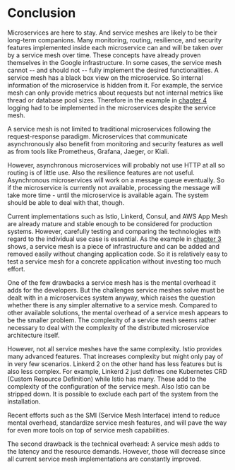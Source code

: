 # Conclusion

Microservices are here to stay. And service meshes are likely to be their long-term companions. Many monitoring, routing, resilience, and security features implemented inside each microservice can and will be taken over by a service mesh over time.
These concepts have already proven themselves in the Google infrastructure.
In some cases, the service mesh cannot -- and should not -- fully implement the desired functionalities.
A service mesh has a black box view on the microservice. So internal information
of the microservice is hidden from it. For example, the service mesh can only provide
metrics about requests but not internal metrics like thread or database pool sizes.
Therefore in the example in [chapter 4](#chapter-example) logging had to be implemented in
the microservices despite the service mesh.

A service mesh is not limited to traditional microservices following the request-response paradigm. Microservices that communicate asynchronously  also benefit from monitoring and security features
as well as from tools like Prometheus, Grafana, Jaeger, or Kiali.

However, asynchronous microservices
will probably not use HTTP at all so routing is of little use. Also the resilience features
are not useful. Asynchronous microservices will work on a message queue eventually. So if the
microservice is currently not available, processing the message will take more time - until 
the microservice is available again. The system should be able to deal with that, though.

Current implementations such as Istio, Linkerd, Consul, and AWS App Mesh are already mature and stable enough to be considered for production systems. However, carefully testing and comparing the technologies with regard to the individual use case is essential. As the example in [chapter 3](#chapter-example) shows, a service mesh is a piece of infrastructure and can be added and removed easily without changing application code.
So it is relatively easy to test a service mesh for a concrete application without
investing too much effort.

One of the few drawbacks a service mesh has is the mental overhead it adds for the developers. 
But the challenges service meshes solve must be dealt with in a microservices system anyway, 
which raises the question whether there is any simpler alternative to a service mesh. 
Compared to other available solutions, the mental overhead of a service mesh appears to be 
the smaller problem. The complexity of a service mesh seems rather necessary to deal with the 
complexity of the distributed microservice architecture itself.

However, not all service meshes have the same complexity. Istio provides many advanced features.
That increases complexity but might only pay of in very few scenarios. Linkerd 2 on the other hand
has less features but is also less complex. For example, Linkerd 2 just defines one Kubernetes CRD (Custom
Resource Definition) while Istio has many. These add to the complexity of the configuration of the service mesh.
Also Istio can be stripped down. It
is possible to exclude each part of the system from the installation. 

Recent efforts such as the SMI (Service Mesh Interface) intend to reduce mental overhead, standardize service 
mesh features, and will pave the way for even more tools on top of service mesh capabilities.

The second drawback is the technical overhead: A service mesh adds to the latency and the resource 
demands. However, those will decrease since all current service mesh implementations are constantly 
improved. 

